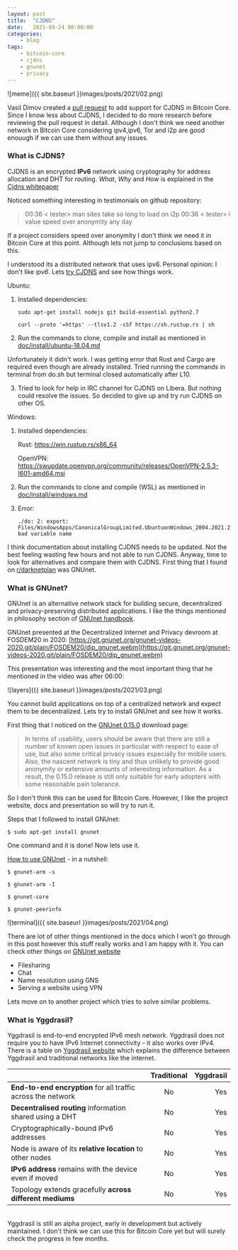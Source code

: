 ```yaml
---
layout: post
title:	"CJDNS"
date:	2021-09-24 00:00:00
categories:
    - blog
tags:
    - bitcoin-core
    - cjdns
    - gnunet
    - privacy
---
```


![meme]({{ site.baseurl }}images/posts/2021/02.png)

Vasil Dimov created a [pull request](https://github.com/bitcoin/bitcoin/pull/23077) to add support for CJDNS in Bitcoin Core. Since I know less about CJDNS, I decided to do more research before reviewing the pull request in detail. Although I don't think we need another network in Bitcoin Core considering ipv4,ipv6, Tor and i2p are good enouugh if we can use them without any issues.

### What is CJDNS?

CJDNS is an encrypted **IPv6** network using cryptography for address allocation and DHT for routing. _What_, _Why_ and _How_ is explained in the [Cjdns whitepaper](https://github.com/cjdelisle/cjdns/blob/master/doc/Whitepaper.md)

Noticed something interesting in testimonials on github repository:

> 00:36 < tester> man sites take so long to load on i2p
00:36 < tester> i value speed over anonymity any day

If a project considers speed over anonymity I don't think we need it in Bitcoin Core at this point. Although lets not jump to conclusions based on this.

I understood its a distributed network that uses ipv6. Personal opinion: I don't like _ipv6_. Lets [try CJDNS](https://github.com/cjdelisle/cjdns#how-to-install-cjdns) and see how things work.

Ubuntu:

1. Installed dependencies:

   ```
   sudo apt-get install nodejs git build-essential python2.7
   ```

   ```
   curl --proto '=https' --tlsv1.2 -sSf https://sh.rustup.rs | sh
   ```

2. Run the commands to clone, compile and install as mentioned in [doc/install/ubuntu-18.04.md](https://github.com/cjdelisle/cjdns/blob/master/doc/install/ubuntu-18.04.md)

Unfortunately it didn't work. I was getting error that Rust and Cargo are required even though are already installed. Tried running the commands in terminal from do.sh but terminal closed automatically after L10.

3. Tried to look for help in IRC channel for CJDNS on Libera. But nothing could resolve the issues. So decided to give up and try run CJDNS on other OS.

Windows:

1. Installed dependencies:

   Rust: https://win.rustup.rs/x86_64

   OpenVPN: https://swupdate.openvpn.org/community/releases/OpenVPN-2.5.3-I601-amd64.msi

2. Run the commands to clone and compile (WSL) as mentioned in [doc/install/windows.md](https://github.com/cjdelisle/cjdns/blob/master/doc/install/windows.md)

3. Error:

   ```
   ./do: 2: export: Files/WindowsApps/CanonicalGroupLimited.UbuntuonWindows_2004.2021.222.0_x64__79rhkp1fndgsc:/mnt/c/Program: bad variable name
   ```

I think documentation about installing CJDNS needs to be updated. Not the best feeling wasting few hours and not able to run CJDNS. Anyway, time to look for alternatives and compare them with CJDNS. First thing that I found on [r/darknetplan](https://www.reddit.com/r/darknetplan) was GNUnet.


### What is GNUnet?

GNUnet is an alternative network stack for building secure, decentralized and privacy-preserving distributed applications. I like the things mentioned in philosophy section of [GNUnet handbook](https://docs.gnunet.org/handbook/gnunet.html#Philosophy).

GNUnet presented at the Decentralized Internet and Privacy devroom at FOSDEM20 in 2020: [https://git.gnunet.org/gnunet-videos-2020.git/plain/FOSDEM20/dip_gnunet.webm](https://git.gnunet.org/gnunet-videos-2020.git/plain/FOSDEM20/dip_gnunet.webm)

This presentation was interesting and the most important thing that he mentioned in the video was after 06:00:

![layers]({{ site.baseurl }}images/posts/2021/03.png)

You cannot build applications on top of a centralized network and expect them to be decentralized. Lets try to install GNUnet and see how it works.

First thing that I noticed on the [GNUnet 0.15.0](https://gnunet.org/en/news/2021-08-0.15.0.html) download page:

> In terms of usability, users should be aware that there are still a number of known open issues in particular with respect to ease of use, but also some critical privacy issues especially for mobile users. Also, the nascent network is tiny and thus unlikely to provide good anonymity or extensive amounts of interesting information. As a result, the 0.15.0 release is still only suitable for early adopters with some reasonable pain tolerance.

So I don't think this can be used for Bitcoin Core. However, I like the project website, docs and presentation so will try to run it.

Steps that I followed to install GNUnet:

```
$ sudo apt-get install gnunet
```

One command and it is done! Now lets use it.

[How to use GNUnet](https://gnunet.org/en/use.html) - in a nutshell:

```
$ gnunet-arm -s

$ gnunet-arm -I

$ gnunet-core

$ gnunet-peerinfo
```

![terminal]({{ site.baseurl }}images/posts/2021/04.png)

There are lot of other things mentioned in the docs which I won't go through in this post however this stuff really works and I am happy with it. You can check other things on [GNUnet website](https://gnunet.org/en/use.html)

- Filesharing
- Chat
- Name resolution using GNS
- Serving a website using VPN

Lets move on to another project which tries to solve similar problems.

### What is Yggdrasil?

Yggdrasil is end-to-end encrypted IPv6 mesh network. Yggdrasil does not require you to have IPv6 Internet connectivity - it also works over IPv4. There is a table on [Yggdrasil website](https://yggdrasil-network.github.io/about.html) which explains the difference between Yggdrasil and traditional networks like the internet.


|         | Traditional           | Yggdrasil  |
| ------------- |:-------------:| -----:|
| **End-to-end encryption** for all traffic across the network      | No | Yes |
| **Decentralised routing** information shared using a DHT      | No      |   Yes |
| Cryptographically-bound IPv6 addresses     |    No | Yes |
| Node is aware of its **relative location** to other nodes     |    No | Yes |
| **IPv6 address** remains with the device even if moved     |    No | Yes |
| Topology extends gracefully **across different mediums**    |    No | Yes |

<br />
Yggdrasil is still an alpha project, early in development but actively maintained. I don't think we can use this for Bitcoin Core yet but will surely check the progress in few months.














